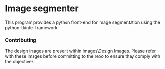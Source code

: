 # Image segmenter

This program provides a python front-end for image segmentation using the python-tkinter framework.

### Contributing
The design images are present within images\Design Images\.
Please refer with these images before committing to the repo to ensure they comply with the objectives.
